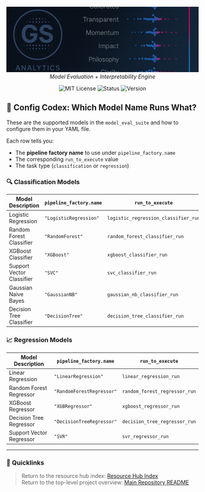 <file name=0 path=/Users/garrettschumacher/Documents/git_repos/model_evaluation_suite/README.md><p align="center">
  <img src="../../repo_files/dark_logo_banner.png" width="1000"/>
  <br>
  <em>Model Evaluation + Interpretability Engine</em>
</p>
<p align="center">
  <img alt="MIT License" src="https://img.shields.io/badge/license-MIT-blue">
  <img alt="Status" src="https://img.shields.io/badge/status-beta-yellow">
  <img alt="Version" src="https://img.shields.io/badge/version-v0.1.0-blueviolet">
</p>

## 🧰 Config Codex: Which Model Name Runs What?

These are the supported models in the `model_eval_suite` and how to configure them in your YAML file.

Each row tells you:
- The **pipeline factory name** to use under `pipeline_factory.name`
- The corresponding `run_to_execute` value
- The task type (`classification` or `regression`)

### 🔍 Classification Models

| Model Description         | `pipeline_factory.name` | `run_to_execute`                     |
| ------------------------- | ----------------------- | ------------------------------------ |
| Logistic Regression       | `"LogisticRegression"`  | `logistic_regression_classifier_run` |
| Random Forest Classifier  | `"RandomForest"`        | `random_forest_classifier_run`       |
| XGBoost Classifier        | `"XGBoost"`             | `xgboost_classifier_run`             |
| Support Vector Classifier | `"SVC"`                 | `svc_classifier_run`                 |
| Gaussian Naive Bayes      | `"GaussianNB"`          | `gaussian_nb_classifier_run`         |
| Decision Tree Classifier  | `"DecisionTree"`        | `decision_tree_classifier_run`       |

### 📈 Regression Models

| Model Description        | `pipeline_factory.name`   | `run_to_execute`              |
| ------------------------ | ------------------------- | ----------------------------- |
| Linear Regression        | `"LinearRegression"`      | `linear_regression_run`       |
| Random Forest Regressor  | `"RandomForestRegressor"` | `random_forest_regressor_run` |
| XGBoost Regressor        | `"XGBRegressor"`          | `xgboost_regressor_run`       |
| Decision Tree Regressor  | `"DecisionTreeRegressor"` | `decision_tree_regressor_run` |
| Support Vector Regressor | `"SVR"`                   | `svr_regressor_run`           |

---

### 📎 Quicklinks
> Return to the resource hub index: [Resource Hub Index](../hub_index.md)  
> Return to the top-level project overview: [Main Repository README](../../README.md)
